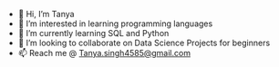 - 👋 Hi, I’m Tanya 
- 👀 I’m interested in learning programming languages
- 🌱 I’m currently learning SQL and Python
- 💞️ I’m looking to collaborate on Data Science Projects for beginners 
- 📫 Reach me @ Tanya.singh4585@gmail.com

<!---
Tanya4585/Tanya4585 is a ✨ special ✨ repository because its `README.md` (this file) appears on your GitHub profile.
You can click the Preview link to take a look at your changes.
--->
